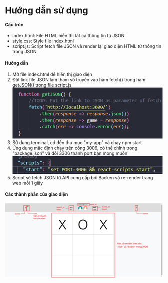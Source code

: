 # Hướng dẫn sử dụng
<h4>Cấu trúc</h4>
<ul>
<li>index.html: File HTML hiển thị tất cả thông tin từ JSON</li>
<li>style.css: Style file index.html</li>
<li>script.js: Script fetch file JSON và render lại giao diện HTML từ thông tin trong JSON</li>
</ul>

<h4>Hướng dẫn</h4>
<ol>
<li>Mở file index.html để hiển thị giao diện</li>
<li>Đặt link file JSON làm tham số truyền vào hàm fetch() trong hàm getJSON() trong file script.js</li>
<img src="public/resources/jsonguide.png"></img>
<li>Sử dụng terminal, cd đến thư mục "my-app" và chạy npm start </li>
<li>Ứng dụng mặc định chạy trên cổng 3006, có thể chỉnh trong "package.json" và đổi 3306 thành port bạn mong muốn</li>
<img src="public/resources/port.png"></img>
<li>Script sẽ fetch JSON từ API cung cấp bới Backen và re-render trang web mỗi 1 giây</li>
</ol>

<h4>Các thành phần của giao diện</h4>
<img src="public/resources/guide.png"></img>

